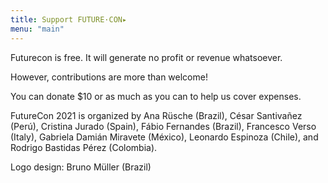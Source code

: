 ```yaml
---
title: Support FUTURE·CON▸
menu: "main"
---
```

Futurecon is free. It will generate no profit or revenue whatsoever.

However, contributions are more than welcome!

You can donate $10 or as much as you can to help us cover expenses.

FutureCon 2021 is organized by Ana Rüsche (Brazil), César Santivañez (Perú), Cristina Jurado (Spain), Fábio Fernandes (Brazil), Francesco Verso (Italy), Gabriela Damián Miravete (México), Leonardo Espinoza (Chile), and Rodrigo Bastidas Pérez (Colombia).

Logo design: Bruno Müller (Brazil)